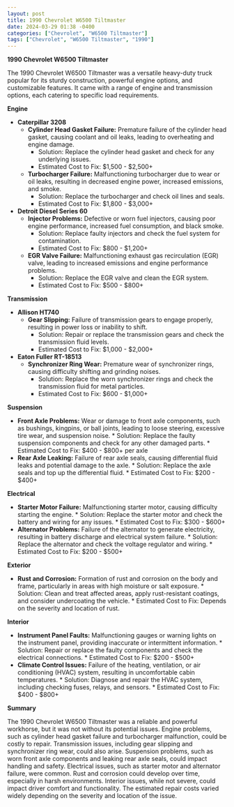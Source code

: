```yaml
---
layout: post
title: 1990 Chevrolet W6500 Tiltmaster
date: 2024-03-29 01:38 -0400
categories: ["Chevrolet", "W6500 Tiltmaster"]
tags: ["Chevrolet", "W6500 Tiltmaster", "1990"]
---
```

**1990 Chevrolet W6500 Tiltmaster**

The 1990 Chevrolet W6500 Tiltmaster was a versatile heavy-duty truck popular for its sturdy construction, powerful engine options, and customizable features. It came with a range of engine and transmission options, each catering to specific load requirements.

**Engine**

* **Caterpillar 3208**
    * **Cylinder Head Gasket Failure:** Premature failure of the cylinder head gasket, causing coolant and oil leaks, leading to overheating and engine damage.
        * Solution: Replace the cylinder head gasket and check for any underlying issues.
        * Estimated Cost to Fix: $1,500 - $2,500+
    * **Turbocharger Failure:** Malfunctioning turbocharger due to wear or oil leaks, resulting in decreased engine power, increased emissions, and smoke.
        * Solution: Replace the turbocharger and check oil lines and seals.
        * Estimated Cost to Fix: $1,800 - $3,000+
* **Detroit Diesel Series 60**
    * **Injector Problems:** Defective or worn fuel injectors, causing poor engine performance, increased fuel consumption, and black smoke.
        * Solution: Replace faulty injectors and check the fuel system for contamination.
        * Estimated Cost to Fix: $800 - $1,200+
    * **EGR Valve Failure:** Malfunctioning exhaust gas recirculation (EGR) valve, leading to increased emissions and engine performance problems.
        * Solution: Replace the EGR valve and clean the EGR system.
        * Estimated Cost to Fix: $500 - $800+

**Transmission**

* **Allison HT740**
    * **Gear Slipping:** Failure of transmission gears to engage properly, resulting in power loss or inability to shift.
        * Solution: Repair or replace the transmission gears and check the transmission fluid levels.
        * Estimated Cost to Fix: $1,000 - $2,000+
* **Eaton Fuller RT-18513**
    * **Synchronizer Ring Wear:** Premature wear of synchronizer rings, causing difficulty shifting and grinding noises.
        * Solution: Replace the worn synchronizer rings and check the transmission fluid for metal particles.
        * Estimated Cost to Fix: $600 - $1,000+

**Suspension**

* **Front Axle Problems:** Wear or damage to front axle components, such as bushings, kingpins, or ball joints, leading to loose steering, excessive tire wear, and suspension noise.
        * Solution: Replace the faulty suspension components and check for any other damaged parts.
        * Estimated Cost to Fix: $400 - $800+ per axle
* **Rear Axle Leaking:** Failure of rear axle seals, causing differential fluid leaks and potential damage to the axle.
        * Solution: Replace the axle seals and top up the differential fluid.
        * Estimated Cost to Fix: $200 - $400+

**Electrical**

* **Starter Motor Failure:** Malfunctioning starter motor, causing difficulty starting the engine.
        * Solution: Replace the starter motor and check the battery and wiring for any issues.
        * Estimated Cost to Fix: $300 - $600+
* **Alternator Problems:** Failure of the alternator to generate electricity, resulting in battery discharge and electrical system failure.
        * Solution: Replace the alternator and check the voltage regulator and wiring.
        * Estimated Cost to Fix: $200 - $500+

**Exterior**

* **Rust and Corrosion:** Formation of rust and corrosion on the body and frame, particularly in areas with high moisture or salt exposure.
        * Solution: Clean and treat affected areas, apply rust-resistant coatings, and consider undercoating the vehicle.
        * Estimated Cost to Fix: Depends on the severity and location of rust.

**Interior**

* **Instrument Panel Faults:** Malfunctioning gauges or warning lights on the instrument panel, providing inaccurate or intermittent information.
        * Solution: Repair or replace the faulty components and check the electrical connections.
        * Estimated Cost to Fix: $200 - $500+
* **Climate Control Issues:** Failure of the heating, ventilation, or air conditioning (HVAC) system, resulting in uncomfortable cabin temperatures.
        * Solution: Diagnose and repair the HVAC system, including checking fuses, relays, and sensors.
        * Estimated Cost to Fix: $400 - $800+

**Summary**

The 1990 Chevrolet W6500 Tiltmaster was a reliable and powerful workhorse, but it was not without its potential issues. Engine problems, such as cylinder head gasket failure and turbocharger malfunction, could be costly to repair. Transmission issues, including gear slipping and synchronizer ring wear, could also arise. Suspension problems, such as worn front axle components and leaking rear axle seals, could impact handling and safety. Electrical issues, such as starter motor and alternator failure, were common. Rust and corrosion could develop over time, especially in harsh environments. Interior issues, while not severe, could impact driver comfort and functionality. The estimated repair costs varied widely depending on the severity and location of the issue.
